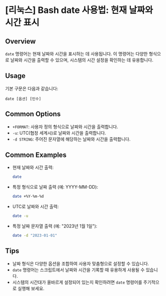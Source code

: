 # [리눅스] Bash date 사용법: 현재 날짜와 시간 표시

## Overview
`date` 명령어는 현재 날짜와 시간을 표시하는 데 사용됩니다. 이 명령어는 다양한 형식으로 날짜와 시간을 출력할 수 있으며, 시스템의 시간 설정을 확인하는 데 유용합니다.

## Usage
기본 구문은 다음과 같습니다:
```
date [옵션] [인수]
```

## Common Options
- `+FORMAT`: 사용자 정의 형식으로 날짜와 시간을 출력합니다.
- `-u`: UTC(협정 세계시)로 날짜와 시간을 출력합니다.
- `-d STRING`: 주어진 문자열에 해당하는 날짜와 시간을 출력합니다.

## Common Examples
- 현재 날짜와 시간 출력:
  ```bash
  date
  ```

- 특정 형식으로 날짜 출력 (예: YYYY-MM-DD):
  ```bash
  date +%Y-%m-%d
  ```

- UTC로 날짜와 시간 출력:
  ```bash
  date -u
  ```

- 특정 날짜 문자열 출력 (예: "2023년 1월 1일"):
  ```bash
  date -d "2023-01-01"
  ```

## Tips
- 날짜 형식은 다양한 옵션을 조합하여 사용자 맞춤형으로 설정할 수 있습니다.
- `date` 명령어는 스크립트에서 날짜와 시간을 기록할 때 유용하게 사용될 수 있습니다.
- 시스템의 시간대가 올바르게 설정되어 있는지 확인하려면 `date` 명령어를 주기적으로 실행해 보세요.